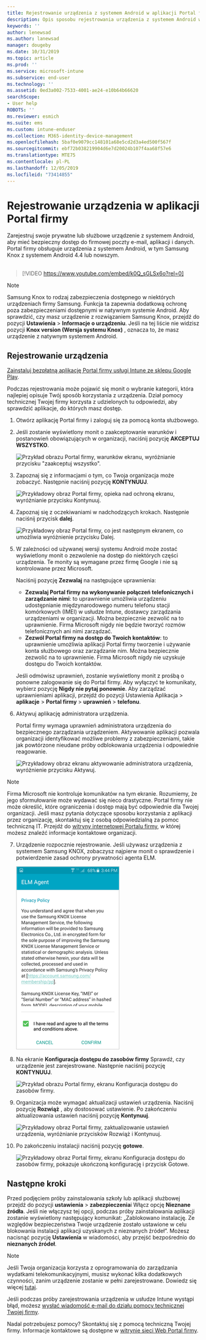 ```yaml
---
title: Rejestrowanie urządzenia z systemem Android w aplikacji Portal firmy usługi Intune | Microsoft Docs
description: Opis sposobu rejestrowania urządzenia z systemem Android w aplikacji Portal firmy usługi Intune
keywords: ''
author: lenewsad
ms.author: lanewsad
manager: dougeby
ms.date: 10/31/2019
ms.topic: article
ms.prod: ''
ms.service: microsoft-intune
ms.subservice: end-user
ms.technology: ''
ms.assetid: 0ed3a002-7533-4001-ae24-e10b64b66620
searchScope:
- User help
ROBOTS: ''
ms.reviewer: esmich
ms.suite: ems
ms.custom: intune-enduser
ms.collection: M365-identity-device-management
ms.openlocfilehash: 5baf0e9079cc148101a68e5cd2d3a4ed500f567f
ms.sourcegitcommit: ebf72b038219904d6e7d20024b107f4aa68f57e6
ms.translationtype: MTE75
ms.contentlocale: pl-PL
ms.lasthandoff: 12/05/2019
ms.locfileid: "73414855"
---
```

# <a name="enroll-your-device-with-company-portal"></a>Rejestrowanie urządzenia w aplikacji Portal firmy  
Zarejestruj swoje prywatne lub służbowe urządzenie z systemem Android, aby mieć bezpieczny dostęp do firmowej poczty e-mail, aplikacji i danych. Portal firmy obsługuje urządzenia z systemem Android, w tym Samsung Knox z systemem Android 4.4 lub nowszym.  
</br>
> [!VIDEO https://www.youtube.com/embed/k0Q_sGLSx6o?rel=0]

> [!NOTE]
> Samsung Knox to rodzaj zabezpieczenia dostępnego w niektórych urządzeniach firmy Samsung. Funkcja ta zapewnia dodatkową ochronę poza zabezpieczeniami dostępnymi w natywnym systemie Android. Aby sprawdzić, czy masz urządzenie z rozwiązaniem Samsung Knox, przejdź do pozycji **Ustawienia** > **Informacje o urządzeniu**. Jeśli na tej liście nie widzisz pozycji **Knox version (Wersja systemu Knox)** , oznacza to, że masz urządzenie z natywnym systemem Android.

## <a name="enroll-device"></a>Rejestrowanie urządzenia  
[Zainstaluj bezpłatną aplikację Portal firmy usługi Intune ze sklepu Google Play](https://play.google.com/store/apps/details?id=com.microsoft.windowsintune.companyportal). 

Podczas rejestrowania może pojawić się monit o wybranie kategorii, która najlepiej opisuje Twój sposób korzystania z urządzenia. Dział pomocy technicznej Twojej firmy korzysta z udzielonych tu odpowiedzi, aby sprawdzić aplikacje, do których masz dostęp.  

1. Otwórz aplikację Portal firmy i zaloguj się za pomocą konta służbowego.  

2. Jeśli zostanie wyświetlony monit o zaakceptowanie warunków i postanowień obowiązujących w organizacji, naciśnij pozycję **AKCEPTUJ WSZYSTKO**.  

   ![Przykład obrazu Portal firmy, warunków ekranu, wyróżnianie przycisku "zaakceptuj wszystko".](./media/accept-terms-1911.png)  


3. Zapoznaj się z informacjami o tym, co Twoja organizacja może zobaczyć. Następnie naciśnij pozycję **KONTYNUUJ**.


    ![Przykładowy obraz Portal firmy, opieka nad ochroną ekranu, wyróżnianie przycisku Kontynuuj.](./media/android-privacy-screen-1911.png)  
4. Zapoznaj się z oczekiwaniami w nadchodzących krokach. Następnie naciśnij przycisk **dalej**.  

    ![Przykładowy obraz Portal firmy, co jest następnym ekranem, co umożliwia wyróżnienie przycisku Dalej.](./media/android-whats-next-1911.png)  


5. W zależności od używanej wersji systemu Android może zostać wyświetlony monit o zezwolenie na dostęp do niektórych części urządzenia. Te monity są wymagane przez firmę Google i nie są kontrolowane przez Microsoft.  

    Naciśnij pozycję **Zezwalaj** na następujące uprawnienia:  
    * **Zezwalaj Portal firmy na wykonywanie połączeń telefonicznych i zarządzanie nimi**: to uprawnienie umożliwia urządzeniu udostępnianie międzynarodowego numeru telefonu stacji komórkowych (IMEI) w usłudze Intune, dostawcy zarządzania urządzeniami w organizacji. Można bezpiecznie zezwolić na to uprawnienie. Firma Microsoft nigdy nie będzie tworzyć rozmów telefonicznych ani nimi zarządzać.  
    * **Zezwól Portal firmy na dostęp do Twoich kontaktów**: to uprawnienie umożliwia aplikacji Portal firmy tworzenie i używanie konta służbowego oraz zarządzanie nim.  Można bezpiecznie zezwolić na to uprawnienie. Firma Microsoft nigdy nie uzyskuje dostępu do Twoich kontaktów. 

    Jeśli odmówisz uprawnień, zostanie wyświetlony monit z prośbą o ponowne zalogowanie się do Portal firmy. Aby wyłączyć te komunikaty, wybierz pozycję **Nigdy nie pytaj ponownie**. Aby zarządzać uprawnieniami aplikacji, przejdź do pozycji Ustawienia Aplikacja > **aplikacje** > **Portal firmy** > **uprawnień** > **telefonu**.  

6. Aktywuj aplikację administratora urządzenia. 

    Portal firmy wymaga uprawnień administratora urządzenia do bezpiecznego zarządzania urządzeniem. Aktywowanie aplikacji pozwala organizacji identyfikować możliwe problemy z zabezpieczeniami, takie jak powtórzone nieudane próby odblokowania urządzenia i odpowiednie reagowanie.  

    ![Przykładowy obraz ekranu aktywowanie administratora urządzenia, wyróżnienie przycisku Aktywuj.](./media/activate-device-administrator-1911.png)  

> [!NOTE]
> Firma Microsoft nie kontroluje komunikatów na tym ekranie. Rozumiemy, że jego sformułowanie może wydawać się nieco drastyczne. Portal firmy nie może określić, które ograniczenia i dostęp mają być odpowiednie dla Twojej organizacji. Jeśli masz pytania dotyczące sposobu korzystania z aplikacji przez organizację, skontaktuj się z osobą odpowiedzialną za pomoc techniczną IT. Przejdź do [witryny internetowej Portalu firmy](https://go.microsoft.com/fwlink/?linkid=2010980), w której możesz znaleźć informacje kontaktowe organizacji.  


7. Urządzenie rozpocznie rejestrowanie. Jeśli używasz urządzenia z systemem Samsung KNOX, zobaczysz najpierw monit o sprawdzenie i potwierdzenie zasad ochrony prywatności agenta ELM.   

    ![Przykładowy obraz ekranu zasad ochrony prywatności Samsung KNOX, który pojawia się podczas rejestracji.](./media/and-enroll-7-knox-privacy-policy.png)  

8. Na ekranie **Konfiguracja dostępu do zasobów firmy** Sprawdź, czy urządzenie jest zarejestrowane. Następnie naciśnij pozycję **KONTYNUUJ**.  

    ![Przykład obrazu Portal firmy, ekranu Konfiguracja dostępu do zasobów firmy.](./media/update-settings-1911.png)  

9. Organizacja może wymagać aktualizacji ustawień urządzenia. Naciśnij pozycję **Rozwiąż** , aby dostosować ustawienie. Po zakończeniu aktualizowania ustawień naciśnij pozycję **Kontynuuj**.  

   ![Przykładowy obraz Portal firmy, zaktualizowanie ustawień urządzenia, wyróżnianie przycisków Rozwiąż i Kontynuuj.](./media/resolve-settings-1911.png)  

10. Po zakończeniu instalacji naciśnij pozycję **gotowe**.    

    ![Przykładowy obraz Portal firmy, ekranu Konfiguracja dostępu do zasobów firmy, pokazuje ukończoną konfigurację i przycisk Gotowe.](./media/android-enrollment-done-1911.png) 

## <a name="next-steps"></a>Następne kroki  

Przed podjęciem próby zainstalowania szkoły lub aplikacji służbowej przejdź do pozycji **ustawienia** > **zabezpieczenia**i Włącz opcję **Nieznane źródła**. Jeśli nie włączysz tej opcji, podczas próby zainstalowania aplikacji zostanie wyświetlony następujący komunikat: „Zablokowano instalację. Ze względów bezpieczeństwa Twoje urządzenie zostało ustawione w celu blokowania instalacji aplikacji uzyskanych z nieznanych źródeł”. Możesz nacisnąć pozycję **Ustawienia** w wiadomości, aby przejść bezpośrednio do **nieznanych źródeł**.  

> [!Note]
> Jeśli Twoja organizacja korzysta z oprogramowania do zarządzania wydatkami telekomunikacyjnymi, musisz wykonać kilka dodatkowych czynności, zanim urządzenie zostanie w pełni zarejestrowane. Dowiedz się więcej [tutaj](enroll-your-device-with-telecom-expense-management-android.md).

Jeśli podczas próby zarejestrowania urządzenia w usłudze Intune wystąpi błąd, możesz [wysłać wiadomość e-mail do działu pomocy technicznej Twojej firmy](send-logs-to-your-it-admin-by-email-android.md).  

Nadal potrzebujesz pomocy? Skontaktuj się z pomocą techniczną Twojej firmy. Informacje kontaktowe są dostępne w [witrynie sieci Web Portal firmy](https://go.microsoft.com/fwlink/?linkid=2010980).  